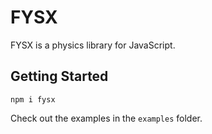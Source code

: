 # FYSX
FYSX is a physics library for JavaScript.

## Getting Started

``npm i fysx``

Check out the examples in the ``examples`` folder.
